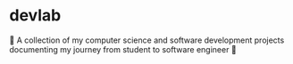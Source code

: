 # devlab
🧠 A collection of my computer science and software development projects  documenting my journey from student to software engineer 🌱
